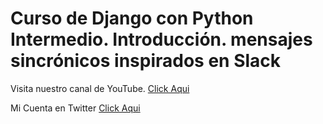 <h1>Curso de Django con Python Intermedio. Introducción. mensajes sincrónicos inspirados en Slack</h1>

<p>Visita nuestro canal de YouTube. <a href="https://www.youtube.com/channel/UC-0f0AT2xJrUxML6HJTH3Iw?sub_confirmation=1">Click Aqui</a> </p>
<p>Mi Cuenta en Twitter <a href="https://twitter.com/JorgitoCode">Click Aqui</a></p>



